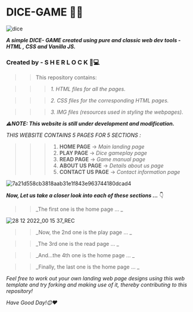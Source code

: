# **DICE-GAME** 🎲✨


![dice](https://user-images.githubusercontent.com/97678993/209700987-5bfd9e9b-e2f7-44bd-a492-a841b7a73241.png)

**_A simple DICE- GAME created using pure and classic web dev tools - HTML , CSS  and Vanilla JS._**


### **Created by - S H E R L O C K 👾💻**

>>This repository contains:

>>>_1. HTML files for all the pages._

>>>_2. CSS files for the corresponding HTML pages._

>>>_3. IMG files (resources used in styling the webpages)._

**_⚠️NOTE: This website is still under development and modification._**

_THIS WEBSITE CONTAINS 5 PAGES FOR 5 SECTIONS :_
>>> 1. **HOME PAGE** -> _Main landing page_
>>> 1. **PLAY PAGE** -> _Dice gameplay page_
>>> 1. **READ PAGE** -> _Game manual page_
>>> 1. **ABOUT US PAGE** -> _Details about us page_
>>> 1. **CONTACT US PAGE** -> _Contact information page_

![7a21d558cb3818aab31e1f843e963744180dcad4](https://user-images.githubusercontent.com/97678993/209709636-87332483-71ca-41e1-908c-369f89bbabef.gif)


_**Now, Let us take a closer look into each of these sections ...**_ 👇


>> _The first one is the home page ... _


![28 12 2022_00 15 37_REC](https://user-images.githubusercontent.com/97678993/209709713-25bdd333-b536-4753-b7ab-3e286bd91a8f.gif)


>> _Now, the 2nd one is the play  page ... _


>> _The 3rd one is the read page ... _

>> _And...the 4th one is the home page ... _

>> _Finally, the last one is the home page ... _

 _Feel free to work out your own landing web page designs using this web template and try forking and  making use of it, thereby contributing to this repository!_
 
 _*Have Good Day!😊❤️*_

